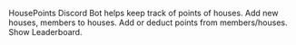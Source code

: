 HousePoints Discord Bot helps keep track of points of houses. Add new houses, members to houses. Add or deduct points from members/houses. Show Leaderboard. 